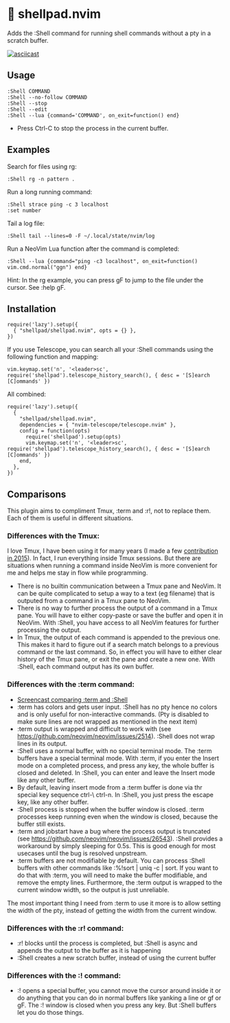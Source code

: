 # 📜 shellpad.nvim

Adds the :Shell command for running shell commands without a pty in a scratch buffer.

[![asciicast](https://github.com/siadat/public/blob/main/648354.gif?raw=true)](https://asciinema.org/a/QOXhP4cC2XejW90rnWX6OvlHf)

## Usage
```
:Shell COMMAND
:Shell --no-follow COMMAND
:Shell --stop
:Shell --edit
:Shell --lua {command='COMMAND', on_exit=function() end}
```
* Press Ctrl-C to stop the process in the current buffer.

## Examples
Search for files using rg:
```
:Shell rg -n pattern .
```

Run a long running command:
```
:Shell strace ping -c 3 localhost
:set number
```

Tail a log file:
```
:Shell tail --lines=0 -F ~/.local/state/nvim/log
```

Run a NeoVim Lua function after the command is completed:
```
:Shell --lua {command="ping -c3 localhost", on_exit=function() vim.cmd.normal("ggn") end}
```

Hint: In the rg example, you can press gF to jump to the file under the cursor. See :help gF.

## Installation
```
require('lazy').setup({
  { "shellpad/shellpad.nvim", opts = {} },
})
```

If you use Telescope, you can search all your :Shell commands using the following function and mapping:

```
vim.keymap.set('n', '<leader>sc', require('shellpad').telescope_history_search(), { desc = '[S]earch [C]ommands' })
```

All combined:
```
require('lazy').setup({
  {
    "shellpad/shellpad.nvim",
    dependencies = { "nvim-telescope/telescope.nvim" },
    config = function(opts)
      require('shellpad').setup(opts)
      vim.keymap.set('n', '<leader>sc', require('shellpad').telescope_history_search(), { desc = '[S]earch [C]ommands' })
    end,
  },
})
```

## Comparisons
This plugin aims to compliment Tmux, :term and :r!, not to replace them.
Each of them is useful in different situations.

### Differences with the Tmux:
I love Tmux, I have been using it for many years (I made a few [contribution in 2015](https://github.com/search?q=repo%3Atmux%2Ftmux+siadat&type=commits)).
In fact, I run everything inside Tmux sessions.
But there are situations when running a command inside NeoVim is more convenient for me and helps me stay in flow while programming.

- There is no builtin communication between a Tmux pane and NeoVim. It can be quite complicated to setup a way to a text (eg filename) that is outputed from a command in a Tmux pane to NeoVim.
- There is no way to further process the output of a command in a Tmux pane. You will have to either copy-paste or save the buffer and open it in NeoVim. With :Shell, you have access to all NeoVim features for further processing the output.
- In Tmux, the output of each command is appended to the previous one. This makes it hard to figure out if a search match belongs to a previous command or the last command. So, in effect you will have to either clear history of the Tmux pane, or exit the pane and create a new one. With :Shell, each command output has its own buffer.

### Differences with the :term command:
- [Screencast comparing :term and :Shell](https://asciinema.org/a/dj4r53MzhokWa2pD86Zi91eTt)
- :term has colors and gets user input. :Shell has no pty hence no colors and is only useful for non-interactive commands. (Pty is disabled to make sure lines are not wrapped as mentioned in the next item)
- :term output is wrapped and difficult to work with (see https://github.com/neovim/neovim/issues/2514). :Shell does not wrap lines in its output.
- :Shell uses a normal buffer, with no special terminal mode. The :term buffers have a special terminal mode. With :term, if you enter the Insert mode on a completed process, and press any key, the whole buffer is closed and deleted. In :Shell, you can enter and leave the Insert mode like any other buffer. 
- By default, leaving insert mode from a :term buffer is done via thr special key sequence ctrl-\ ctrl-n. In :Shell, you just press the escape key, like any other buffer.
- :Shell process is stopped when the buffer window is closed. :term processes keep running even when the window is closed, because the buffer still exists. 
- :term and jobstart have a bug where the process output is truncated (see https://github.com/neovim/neovim/issues/26543). :Shell provides a workaround by simply sleeping for 0.5s. This is good enough for most usecases until the bug is resolved unpstream. 
- :term buffers are not modifiable by default. You can process :Shell buffers with other commands like :%!sort | uniq -c | sort. If you want to do that with :term, you will need to make the buffer modifiable, and remove the empty lines. Furthermore, the :term output is wrapped to the current window width, so the output is just unreliable.

The most important thing I need from :term to use it more is to allow setting the width of the pty, instead of getting the width from the current window.

### Differences with the :r! command:
- :r! blocks until the process is completed, but :Shell is async and appends the output to the buffer as it is happening
- :Shell creates a new scratch buffer, instead of using the current buffer

### Differences with the :! command:
-  :! opens a special buffer, you cannot move the cursor around inside it or do anything that you can do in normal buffers like yanking a line or gf or gF. The :! window is closed when you press any key. But :Shell buffers let you do those things.
